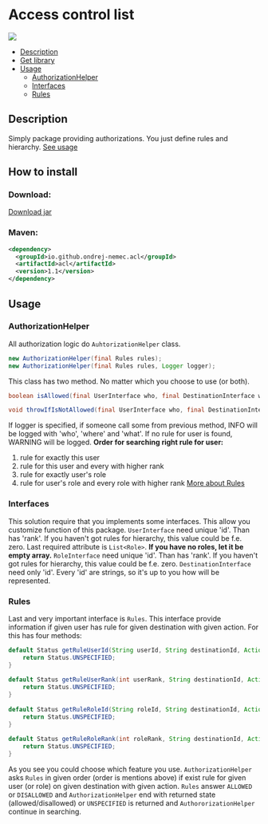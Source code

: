 # Access control list

[![](https://jitpack.io/v/ondrej-nemec/acl.svg)](https://jitpack.io/#ondrej-nemec/acl)

* [Description](#description)
* [Get library](#how-to-install)
* [Usage](#usage)
	 * [AuthorizationHelper](#authorizationhelper)
	 * [Interfaces](#interfaces)
	 * [Rules](#rules)

## Description
Simply package providing authorizations. You just define rules and hierarchy. [See usage](#usage)
## How to install
### Download:

<a href="https://ondrej-nemec.github.io/download/acl-1.1.jar" target=_blank>Download jar</a>
### Maven:

```xml
<dependency>
  <groupId>io.github.ondrej-nemec.acl</groupId>
  <artifactId>acl</artifactId>
  <version>1.1</version>
</dependency>
```

## Usage
### AuthorizationHelper
All authorization logic do `AuhtorizationHelper` class.
```java
new AuthorizationHelper(final Rules rules);
new AuthorizationHelper(final Rules rules, Logger logger);
```
This class has two method. No matter which you choose to use (or both).
```java
boolean isAllowed(final UserInterface who, final DestinationInterface where, final Action what);

void throwIfIsNotAllowed(final UserInterface who, final DestinationInterface where, final Action what) throws AccessDeniedException;
```
If logger is specified, if someone call some from previous method, INFO will be logged with 'who', 'where' and 'what'. If no rule for user is found, WARNING will be logged.
**Order for searching right rule for user:**
1. rule for exactly this user
2. rule for this user and every with higher rank
3. rule for exactly user's role
4. rule for user's role and every role with higher rank
[More about Rules](#rules)

### Interfaces
This solution require that you implements some interfaces. This allow you customize function of this package.
`UserInterface` need unique 'id'. Than has 'rank'. If you haven't got rules for hierarchy, this value could be f.e. zero. Last required attribute is `List<Role>`. **If you have no roles, let it be empty array.**
`RoleInterface` need unique 'id'. Than has 'rank'. If you haven't got rules for hierarchy, this value could be f.e. zero.
`DestinationInterface` need only 'id'.
Every 'id' are strings, so it's up to you how will be represented.

### Rules
Last and very important interface is `Rules`. This interface provide information if given user has rule for given destination with given action. For this has four methods:
```java
default Status getRuleUserId(String userId, String destinationId, Action action) {
	return Status.UNSPECIFIED;
}
	
default Status getRuleUserRank(int userRank, String destinationId, Action action) {
	return Status.UNSPECIFIED;
}
	
default Status getRuleRoleId(String roleId, String destinationId, Action action) {
	return Status.UNSPECIFIED;
}
	
default Status getRuleRoleRank(int roleRank, String destinationId, Action action) {
	return Status.UNSPECIFIED;
}
```
As you see you could choose which feature you use. `AuthorizationHelper` asks `Rules` in given order (order is mentions above) if exist rule for given user (or role) on given destination with given action. `Rules` answer `ALLOWED` or `DISALLOWED` and `AuthorizationHelper` end with returned state (allowed/disallowed) or `UNSPECIFIED` is returned and `AuthororizationHelper` continue in searching.